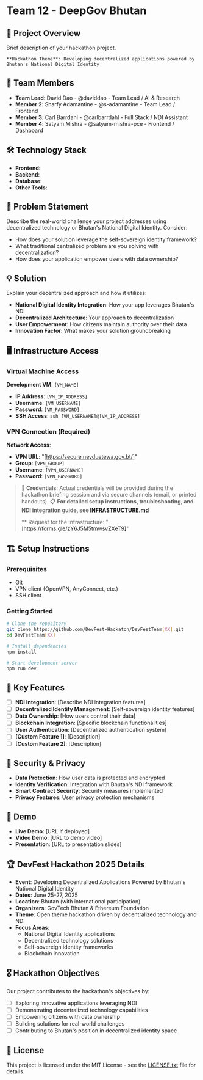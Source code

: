 # Team 12 - DeepGov Bhutan

## 🚀 Project Overview
Brief description of your hackathon project.

    **Hackathon Theme**: Developing decentralized applications powered by Bhutan's National Digital Identity

## 👥 Team Members
- **Team Lead**: David Dao - @daviddao - Team Lead / AI & Research
- **Member 2**: Sharfy Adamantine - @s-adamantine - Team Lead / Frontend
- **Member 3**: Carl Barrdahl - @carlbarrdahl - Full Stack / NDI Assistant
- **Member 4**: Satyam Mishra - @satyam-mishra-pce - Frontend / Dashboard

## 🛠️ Technology Stack
- **Frontend**: 
- **Backend**: 
- **Database**: 
- **Other Tools**: 

## 🎯 Problem Statement
Describe the real-world challenge your project addresses using decentralized technology or Bhutan's National Digital Identity. Consider:
- How does your solution leverage the self-sovereign identity framework?
- What traditional centralized problem are you solving with decentralization?
- How does your application empower users with data ownership?

## 💡 Solution
Explain your decentralized approach and how it utilizes:
- **National Digital Identity Integration**: How your app leverages Bhutan's NDI
- **Decentralized Architecture**: Your approach to decentralization
- **User Empowerment**: How citizens maintain authority over their data
- **Innovation Factor**: What makes your solution groundbreaking

## 🖥️ Infrastructure Access

### Virtual Machine Access
**Development VM**: `[VM_NAME]`
- **IP Address**: `[VM_IP_ADDRESS]`
- **Username**: `[VM_USERNAME]`
- **Password**: `[VM_PASSWORD]`
- **SSH Access**: `ssh [VM_USERNAME]@[VM_IP_ADDRESS]`

### VPN Connection (Required)
**Network Access**: 
- **VPN URL**: "[https://secure.neyduetewa.gov.bt/]"
- **Group**: `[VPN_GROUP]`
- **Username**: `[VPN_USERNAME]`
- **Password**: `[VPN_PASSWORD]`

> **🔐 Credentials**: Actual credentials will be provided during the hackathon briefing session and via secure channels (email, or printed handouts). 
📋 **For detailed setup instructions, troubleshooting, and NDI integration guide, see [INFRASTRUCTURE.md](INFRASTRUCTURE.md)**
>
> ** Request for the Infrastructure: "[https://forms.gle/zY6J5M5tmwsvZXeT9]"

## 🏗️ Setup Instructions

### Prerequisites
- Git
- VPN client (OpenVPN, AnyConnect, etc.)
- SSH client

### Getting Started
```bash
# Clone the repository
git clone https://github.com/DevFest-Hackaton/DevFestTeam[XX].git
cd DevFestTeam[XX]

# Install dependencies
npm install

# Start development server
npm run dev
```

## 🌟 Key Features
- [ ] **NDI Integration**: [Describe NDI integration features]
- [ ] **Decentralized Identity Management**: [Self-sovereign identity features]
- [ ] **Data Ownership**: [How users control their data]
- [ ] **Blockchain Integration**: [Specific blockchain functionalities]
- [ ] **User Authentication**: [Decentralized authentication system]
- [ ] **[Custom Feature 1]**: [Description]
- [ ] **[Custom Feature 2]**: [Description]

## 🔐 Security & Privacy
- **Data Protection**: How user data is protected and encrypted
- **Identity Verification**: Integration with Bhutan's NDI framework
- **Smart Contract Security**: Security measures implemented
- **Privacy Features**: User privacy protection mechanisms

## 📱 Demo
- **Live Demo**: [URL if deployed]
- **Video Demo**: [URL to demo video]
- **Presentation**: [URL to presentation slides]

## 🏆 DevFest Hackathon 2025 Details
- **Event**: Developing Decentralized Applications Powered by Bhutan's National Digital Identity
- **Dates**: June 25-27, 2025
- **Location**: Bhutan (with international participation)
- **Organizers**: GovTech Bhutan & Ethereum Foundation
- **Theme**: Open theme hackathon driven by decentralized technology and NDI
- **Focus Areas**: 
  - National Digital Identity applications
  - Decentralized technology solutions
  - Self-sovereign identity frameworks
  - Blockchain innovation

## 🎖️ Hackathon Objectives
Our project contributes to the hackathon's objectives by:
- [ ] Exploring innovative applications leveraging NDI
- [ ] Demonstrating decentralized technology capabilities
- [ ] Empowering citizens with data ownership
- [ ] Building solutions for real-world challenges
- [ ] Contributing to Bhutan's position in decentralized identity space

## 📄 License
This project is licensed under the MIT License - see the [LICENSE.txt](LICENSE.txt) file for details.
